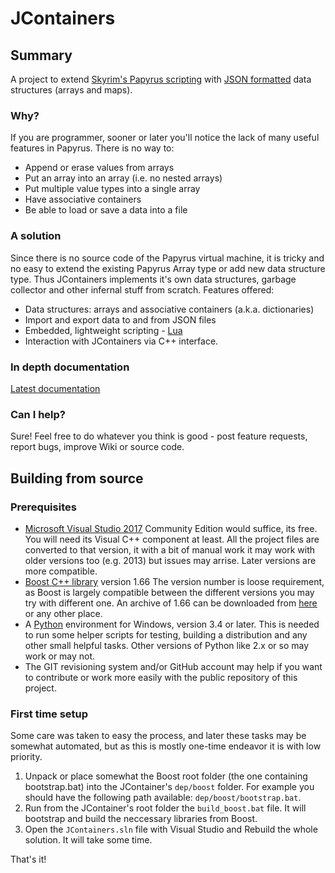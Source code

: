 # JContainers

## Summary

A project to extend [Skyrim's Papyrus
scripting](https://www.creationkit.com/index.php?title=Category:Papyrus) with
[JSON formatted](https://json.org/) data structures (arrays and maps).

### Why?

If you are programmer, sooner or later you'll notice the lack of many useful features in Papyrus.
There is no way to:

- Append or erase values from arrays
- Put an array into an array (i.e. no nested arrays)
- Put multiple value types into a single array
- Have associative containers 
- Be able to load or save a data into a file

### A solution

Since there is no source code of the Papyrus virtual machine, it is tricky and no easy to extend the
existing Papyrus Array type or add new data structure type. Thus JContainers implements it's own
data structures, garbage collector and other infernal stuff from scratch. Features offered:

- Data structures: arrays and associative containers (a.k.a. dictionaries)
- Import and export data to and from JSON files
- Embedded, lightweight scripting - [Lua](https://www.lua.org/)
- Interaction with JContainers via C++ interface.

### In depth documentation

[Latest documentation](https://github.com/SilverIce/JContainers/wiki)

### Can I help?

Sure! Feel free to do whatever you think is good - post feature requests, report bugs, improve Wiki
or source code.

## Building from source

### Prerequisites

* [Microsoft Visual Studio 2017](https://www.visualstudio.com/downloads/) 
  Community Edition would suffice, its free. You will need its Visual C++ component at least.
  All the project files are converted to that version, it with a bit of manual work it may work with
  older versions too (e.g. 2013) but issues may arrise. Later versions are more compatible.
* [Boost C++ library](http://www.boost.org/) version 1.66
  The version number is loose requirement, as Boost is largely compatible between the different
  versions you may try with different one. An archive of 1.66 can be downloaded from
  [here](https://dl.bintray.com/boostorg/release/1.66.0/source/) or any other place.
* A [Python](https://www.python.org/downloads/) environment for Windows, version 3.4 or later.
  This is needed to run some helper scripts for testing, building a distribution and any other small
  helpful tasks. Other versions of Python like 2.x or so may work or may not.
* The GIT revisioning system and/or GitHub account may help if you want to contribute or work more
  easily with the public repository of this project.

### First time setup

Some care was taken to easy the process, and later these tasks may be somewhat automated, but as
this is mostly one-time endeavor it is with low priority.

1. Unpack or place somewhat the Boost root folder (the one containing bootstrap.bat) into the
   JContainer's `dep/boost` folder. For example you should have the following path available:
   `dep/boost/bootstrap.bat`.
2. Run from the JContainer's root folder the `build_boost.bat` file. It will bootstrap and build the
   neccessary libraries from Boost.
3. Open the `JContainers.sln` file with Visual Studio and Rebuild the whole solution. It will take
   some time.

That's it!

